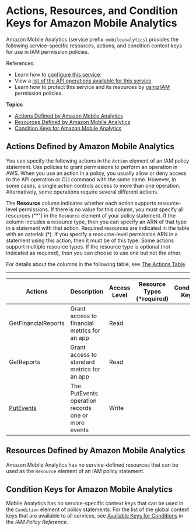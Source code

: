 # Actions, Resources, and Condition Keys for Amazon Mobile Analytics<a name="list_amazonmobileanalytics"></a>

Amazon Mobile Analytics \(service prefix: `mobileanalytics`\) provides the following service\-specific resources, actions, and condition context keys for use in IAM permission policies\.

References:
+ Learn how to [configure this service](https://docs.aws.amazon.com/mobileanalytics/latest/ug/)\.
+ View a [list of the API operations available for this service](https://docs.aws.amazon.com/mobileanalytics/latest/ug/)\.
+ Learn how to protect this service and its resources by [using IAM](https://docs.aws.amazon.com/mobileanalytics/latest/ug/access_permissions.html) permission policies\.

**Topics**
+ [Actions Defined by Amazon Mobile Analytics](#amazonmobileanalytics-actions-as-permissions)
+ [Resources Defined by Amazon Mobile Analytics](#amazonmobileanalytics-resources-for-iam-policies)
+ [Condition Keys for Amazon Mobile Analytics](#amazonmobileanalytics-policy-keys)

## Actions Defined by Amazon Mobile Analytics<a name="amazonmobileanalytics-actions-as-permissions"></a>

You can specify the following actions in the `Action` element of an IAM policy statement\. Use policies to grant permissions to perform an operation in AWS\. When you use an action in a policy, you usually allow or deny access to the API operation or CLI command with the same name\. However, in some cases, a single action controls access to more than one operation\. Alternatively, some operations require several different actions\.

The **Resource** column indicates whether each action supports resource\-level permissions\. If there is no value for this column, you must specify all resources \("\*"\) in the `Resource` element of your policy statement\. If the column includes a resource type, then you can specify an ARN of that type in a statement with that action\. Required resources are indicated in the table with an asterisk \(\*\)\. If you specify a resource\-level permission ARN in a statement using this action, then it must be of this type\. Some actions support multiple resource types\. If the resource type is optional \(not indicated as required\), then you can choose to use one but not the other\.

For details about the columns in the following table, see [The Actions Table](reference_policies_actions-resources-contextkeys.md#actions_table)\.


****  

| Actions | Description | Access Level | Resource Types \(\*required\) | Condition Keys | Dependent Actions | 
| --- | --- | --- | --- | --- | --- | 
|   GetFinancialReports  | Grant access to financial metrics for an app | Read |  |  |  | 
|   GetReports  | Grant access to standard metrics for an app | Read |  |  |  | 
|   [ PutEvents ](https://docs.aws.amazon.com/mobileanalytics/latest/ug/PutEvents.html)  | The PutEvents operation records one or more events | Write |  |  |  | 

## Resources Defined by Amazon Mobile Analytics<a name="amazonmobileanalytics-resources-for-iam-policies"></a>

Amazon Mobile Analytics has no service\-defined resources that can be used as the `Resource` element of an IAM policy statement\.

## Condition Keys for Amazon Mobile Analytics<a name="amazonmobileanalytics-policy-keys"></a>

Mobile Analytics has no service\-specific context keys that can be used in the `Condition` element of policy statements\. For the list of the global context keys that are available to all services, see [Available Keys for Conditions](reference_policies_condition-keys.html#AvailableKeys) in the *IAM Policy Reference*\.